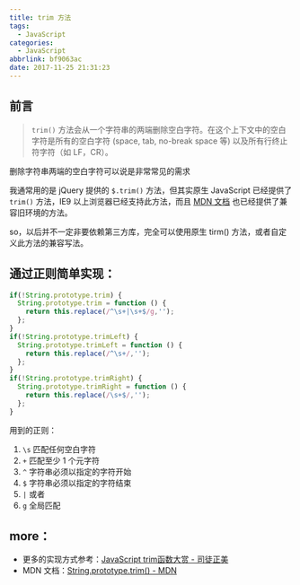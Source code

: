 ```yaml
---
title: trim 方法
tags:
  - JavaScript
categories:
  - JavaScript
abbrlink: bf9063ac
date: 2017-11-25 21:31:23
---
```


## 前言

> `trim()` 方法会从一个字符串的两端删除空白字符。在这个上下文中的空白字符是所有的空白字符 (space, tab, no-break space 等) 以及所有行终止符字符（如 LF，CR）。

删除字符串两端的空白字符可以说是非常常见的需求
<!--more-->
我通常用的是 jQuery 提供的 `$.trim()` 方法，但其实原生 JavaScript 已经提供了 `trim()` 方法，IE9 以上浏览器已经支持此方法，而且 [MDN 文档](https://developer.mozilla.org/zh-CN/docs/Web/JavaScript/Reference/Global_Objects/String/Trim) 也已经提供了兼容旧环境的方法。

so，以后并不一定非要依赖第三方库，完全可以使用原生 tirm() 方法，或者自定义此方法的兼容写法。

## 通过正则简单实现：

```js
if(!String.prototype.trim) {
  String.prototype.trim = function () {
    return this.replace(/^\s+|\s+$/g,'');
  };
}
if(!String.prototype.trimLeft) {
  String.prototype.trimLeft = function () {
    return this.replace(/^\s+/,'');
  };
}
if(!String.prototype.trimRight) {
  String.prototype.trimRight = function () {
    return this.replace(/\s+$/,'');
  };
}
```
用到的正则：
1. `\s` 匹配任何空白字符
2. `+` 匹配至少 1 个元字符
3. `^` 字符串必须以指定的字符开始
4. `$` 字符串必须以指定的字符结束
5. `|` 或者
6. `g` 全局匹配

## more：
+ 更多的实现方式参考：[JavaScript trim函数大赏 - 司徒正美](http://www.cnblogs.com/rubylouvre/archive/2009/09/18/1568794.html)
+ MDN 文档：[String.prototype.trim() - MDN](https://developer.mozilla.org/zh-CN/docs/Web/JavaScript/Reference/Global_Objects/String/Trim)